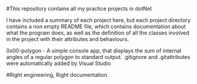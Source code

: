 ﻿#This repository contains all my practice projects in dotNet

I have included a summary of each project here, but each project directory contains a non empty README file, 
which contains documentation about what the program does, as well as the definition of 
all the classes involved in the project with their attributes and behaviours.

0x00-polygon - A simple console app, that displays the sum of internal angles of a regular polygon to standard output.
.gitignore and .gitattributes were automatically added by Visual Studio

#Right engineering, Right documentation.